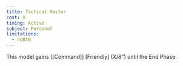 ```yaml
---
title: Tactical Master
cost: X
timing: Active
subject: Personal
limitations:
  - noBtB
---
```

This model gains [[Command]] [Friendly] (X/8") until the End Phase.